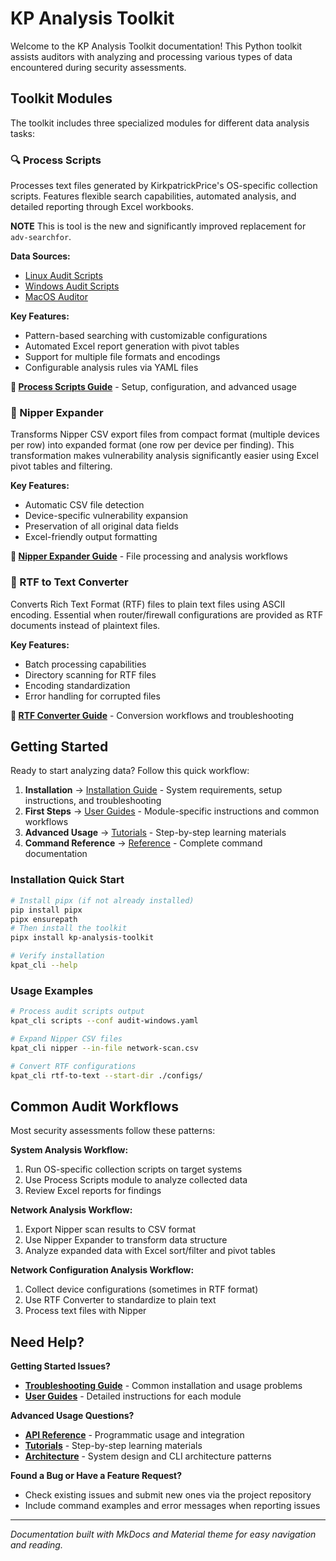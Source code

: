 # KP Analysis Toolkit

Welcome to the KP Analysis Toolkit documentation! This Python toolkit assists auditors with analyzing and processing various types of data encountered during security assessments.

## Toolkit Modules

The toolkit includes three specialized modules for different data analysis tasks:

### 🔍 Process Scripts
Processes text files generated by KirkpatrickPrice's OS-specific collection scripts. Features flexible search capabilities, automated analysis, and detailed reporting through Excel workbooks.

**NOTE** This is tool is the new and significantly improved replacement for `adv-searchfor`.

**Data Sources:**

- [Linux Audit Scripts](https://github.com/kirkpatrickprice/linux-audit-scripts)
- [Windows Audit Scripts](https://github.com/kirkpatrickprice/windows-audit-scripts)  
- [MacOS Auditor](https://github.com/kirkpatrickprice/macos-auditor)

**Key Features:**

- Pattern-based searching with customizable configurations
- Automated Excel report generation with pivot tables
- Support for multiple file formats and encodings
- Configurable analysis rules via YAML files

**📖 [Process Scripts Guide](user-guides/process-scripts.md)** - Setup, configuration, and advanced usage

### 🔧 Nipper Expander
Transforms Nipper CSV export files from compact format (multiple devices per row) into expanded format (one row per device per finding). This transformation makes vulnerability analysis significantly easier using Excel pivot tables and filtering.

**Key Features:**

- Automatic CSV file detection
- Device-specific vulnerability expansion
- Preservation of all original data fields
- Excel-friendly output formatting

**📖 [Nipper Expander Guide](user-guides/nipper-expander.md)** - File processing and analysis workflows

### 📄 RTF to Text Converter
Converts Rich Text Format (RTF) files to plain text files using ASCII encoding. Essential when router/firewall configurations are provided as RTF documents instead of plaintext files.

**Key Features:**

- Batch processing capabilities
- Directory scanning for RTF files
- Encoding standardization
- Error handling for corrupted files

**📖 [RTF Converter Guide](user-guides/rtf-to-text.md)** - Conversion workflows and troubleshooting

## Getting Started

Ready to start analyzing data? Follow this quick workflow:

1. **Installation** → [Installation Guide](user-guides/installation.md) - System requirements, setup instructions, and troubleshooting
2. **First Steps** → [User Guides](user-guides/README.md) - Module-specific instructions and common workflows  
3. **Advanced Usage** → [Tutorials](tutorials/README.md) - Step-by-step learning materials
4. **Command Reference** → [Reference](reference/README.md) - Complete command documentation

### Installation Quick Start
```bash
# Install pipx (if not already installed)
pip install pipx
pipx ensurepath
# Then install the toolkit
pipx install kp-analysis-toolkit

# Verify installation
kpat_cli --help
```

### Usage Examples
```bash
# Process audit scripts output
kpat_cli scripts --conf audit-windows.yaml

# Expand Nipper CSV files  
kpat_cli nipper --in-file network-scan.csv

# Convert RTF configurations
kpat_cli rtf-to-text --start-dir ./configs/
```

## Common Audit Workflows

Most security assessments follow these patterns:

**System Analysis Workflow:**

1. Run OS-specific collection scripts on target systems
2. Use Process Scripts module to analyze collected data
3. Review Excel reports for findings

**Network Analysis Workflow:**

1. Export Nipper scan results to CSV format
2. Use Nipper Expander to transform data structure
3. Analyze expanded data with Excel sort/filter and pivot tables

**Network Configuration Analysis Workflow:**

1. Collect device configurations (sometimes in RTF format)
2. Use RTF Converter to standardize to plain text
3. Process text files with Nipper

## Need Help?

**Getting Started Issues?**

- **[Troubleshooting Guide](troubleshooting/README.md)** - Common installation and usage problems
- **[User Guides](user-guides/README.md)** - Detailed instructions for each module

**Advanced Usage Questions?**

- **[API Reference](api/README.md)** - Programmatic usage and integration
- **[Tutorials](tutorials/README.md)** - Step-by-step learning materials
- **[Architecture](architecture/README.md)** - System design and CLI architecture patterns

**Found a Bug or Have a Feature Request?**

- Check existing issues and submit new ones via the project repository
- Include command examples and error messages when reporting issues

---

*Documentation built with MkDocs and Material theme for easy navigation and reading.*
